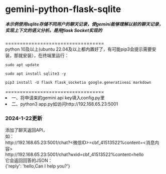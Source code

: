 <h1>gemini-python-flask-sqlite</h1>
<h5>本示例使用sqlite存储不同用户的聊天记录，使gemini能够理解以前的聊天记录，实现上下文的语义分析。是用flask Socket实现的</h5>
==================================<br>
python 10及以上(ubuntu 22.04及以上都内置好了，有可能pip3会提示需要安装，那就安装），在终端里运行：<br>
<code>
sudo apt update<br>
sudo apt install sqlite3 -y<br>
pip3 install -U flask flask_socketio google.generativeai markdown<br>
</code>
==================================<br>
<li> 一、将申请来的gemini api key填入config.py里<br></li>
<li> 二、python3 app.py如访问http://192.168.65.23:5001</li>
<h3>2024-1-22更新</h3>
添加了聊天返回API，<br>
如：<br>
http://192.168.65.23:5001/chat?<微信ID>=cbf_41513522%content=<消息内容><br>
http://192.168.65.23:5001/chat?wxid=cbf_41513522%content=hello<br>
它会返回回答的JSON：<br>
{'reply': 'hello,Can I help you?'}
